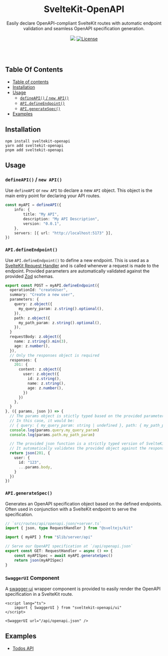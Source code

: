<p align="center">
  <h1 align="center">SvelteKit-OpenAPI</h1>
  <p align="center">
    Easily declare OpenAPI-compliant SvelteKit routes with automatic endpoint validation and seamless OpenAPI specification generation.
  </p>
</p>

<p align="center">
  <a href="https://github.com/Oppossome/sveltekit-openapi/actions/workflows/lint-and-test.yml?query=branch:main"><img src="https://github.com/Oppossome/sveltekit-openapi/actions/workflows/lint-and-test.yml/badge.svg?event=push&branch=main"></a>
  <a href="https://opensource.org/licenses/MIT" rel="nofollow"><img src="https://img.shields.io/github/license/oppossome/sveltekit-openapi" alt="License"></a>
</p>

<br/>
<br/>

## Table Of Contents

- [Table of contents](#table-of-contents)
- [Installation](#installation)
- [Usage](#usage)
  - [`defineAPI()` / `new API()`](#defineapi--new-api)
  - [`API.defineEndpoint()`](#apidefineendpoint)
  - [`API.generateSpec()`](#apigeneratespec)
- [Examples](#example)

## Installation

```
npm install sveltekit-openapi
yarn add sveltekit-openapi
pnpm add sveltekit-openapi
```

## Usage

### `defineAPI()` / `new API()`

Use `defineAPI` or `new API` to declare a new `API` object. This object is the main entry point for declaring your API routes.

```typescript
const myAPI = defineAPI({
	info: {
		title: "My API",
		description: "My API Description",
		version: "0.0.1",
	},
	servers: [{ url: "http://localhost:5173" }],
})
```

### `API.defineEndpoint()`

Use `API.defineEndpoint()` to define a new endpoint. This is used as a [SvelteKit Request Handler](https://svelte.dev/docs/kit/routing#server) and is called whenever a request is made to the endpoint. Provided parameters are automatically validated against the provided [Zod](https://github.com/colinhacks/zod) schemas.

```typescript
export const POST = myAPI.defineEndpoint({
  operationId: "createUser",
  summary: "Create a new user",
  parameters: {
    query: z.object({
      my_query_param: z.string().optional(),
    }),
    path: z.object({
      my_path_param: z.string().optional(),
    }),
  }
  requestBody: z.object({
    name: z.string().min(3),
    age: z.number(),
  }),
  // Only the responses object is required
  responses: {
    201: {
      content: z.object({
        user: z.object({
          id: z.string(),
          name: z.string(),
          age: z.number(),
        })
      })
    },
  }
}, ({ params, json }) => {
  // The params object is stictly typed based on the provided parameters schema
  // In this case, it would be:
  // { query: { my_query_param: string | undefined }, path: { my_path_param: string | undefined }, body: { name: string, age: number } }
  console.log(params.query.my_query_param)
  console.log(params.path.my_path_param)

  // The provided json function is a strictly typed version of SvelteKit's json function
  // It automatically validates the provided object against the response schema
  return json(201, {
    user: {
      id: "123",
      ...params.body,
    }
  })
})
```

### `API.generateSpec()`

Generates an OpenAPI specification object based on the defined endpoints. Often used in conjunction with a SvelteKit endpoint to serve the specification.

```typescript
// `src/routes/api/openapi.json/+server.ts`
import { json, type RequestHandler } from "@sveltejs/kit"

import { myAPI } from "$lib/server/api"

// Serve our OpenAPI specification at `/api/openapi.json`
export const GET: RequestHandler = async () => {
	const myAPISpec = await myAPI.generateSpec()
	return json(myAPISpec)
}
```

### `SwaggerUI` Component

A [swagger-ui](https://www.npmjs.com/package/swagger-ui) wrapper component is provided to easily render the OpenAPI specification in a SvelteKit route.

```svelte
<script lang="ts">
	import { SwaggerUI } from "sveltekit-openapi/ui"
</script>

<SwaggerUI url="/api/openapi.json" />
```

## Examples

- [Todos API](https://stackblitz.com/github/oppossome/sveltekit-openapi/tree/main/examples/todos-api?file=README.md)
